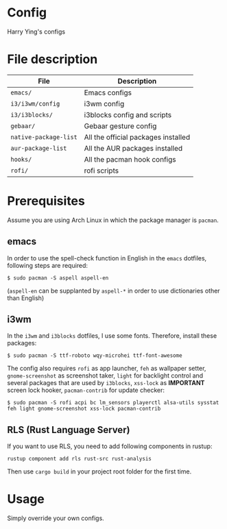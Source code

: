 # Config
Harry Ying's configs

# File description
File | Description
--- | ---
`emacs/` | Emacs configs
`i3/i3wm/config` | i3wm config
`i3/i3blocks/` | i3blocks config and scripts
`gebaar/` | Gebaar gesture config
`native-package-list` | All the official packages installed
`aur-package-list` | All the AUR packages installed
`hooks/` | All the pacman hook configs
`rofi/` | rofi scripts

# Prerequisites
Assume you are using Arch Linux in which the package manager is `pacman`.  
## emacs
In order to use the spell-check function in English in the `emacs` dotfiles, following steps are required:  
```
$ sudo pacman -S aspell aspell-en
```
(`aspell-en` can be supplanted by `aspell-*` in order to use dictionaries other than English)  
## i3wm
In the `i3wm` and `i3blocks` dotfiles, I use some fonts. Therefore, install these packages:  
```
$ sudo pacman -S ttf-roboto wqy-microhei ttf-font-awesome
```
The config also requires `rofi` as app launcher, `feh` as wallpaper setter, `gnome-screenshot` as screenshot taker, `light` for backlight control and several packages that are used by `i3blocks`, `xss-lock` as **IMPORTANT** screen lock hooker, `pacman-contrib` for update checker:  
```
$ sudo pacman -S rofi acpi bc lm_sensors playerctl alsa-utils sysstat feh light gnome-screenshot xss-lock pacman-contrib
```
## RLS (Rust Language Server)
If you want to use RLS, you need to add following components in rustup:  
```
rustup component add rls rust-src rust-analysis
```
Then use `cargo build` in your project root folder for the first time.

# Usage
Simply override your own configs.
